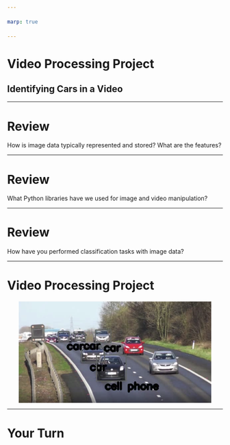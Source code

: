 ```yaml
---

marp: true

---
```


<style>
img[alt~="center"] {
  display: block;
  margin: 0 auto;
}
</style>

# Video Processing Project
## Identifying Cars in a Video

<!--
We are about to combine many of the skills we've learned over the past few units. We will take a video file and a pre-trained model and build bounding boxes around items in each frame of the video.
-->

---

# Review 
How is image data typically represented and stored? What are the features? 

<!--
@Exercise(5 minutes) {
Have students discuss the fact that images are simply pixels. There are different ways to represent pixels, but it's common to use RGB values that each range from 0 to 255. Each pixel is a feature. Remind them that image data can be challenging to work with because it is often very large. For example, a 12 megapixel image has 36,000,000 features. You may mention that grayscale is one way to cut down on the number of features. 
}
-->

---

# Review 
What Python libraries have we used for image and video manipulation? 

<!--
@Exercise(5 minutes) {
Have students discuss the labs they completed using PIL and OpenCV. 
}
-->

--- 

# Review 
How have you performed classification tasks with image data? 

<!--
@Exercise(5 minutes) {
Have students discuss the fact that they used TensorFlow to train a simple classification model for the Fashion MNIST dataset. This was a prefabricated dataset that was relatively small, so it was possible to train a simple model locally and in a reasonable amount of time. For larger classification tasks, we discussed using pre-built models (specifically those stored in the TensorFlow detection model zoo). 
}
-->

---

# Video Processing Project

![center](res/boxes.png)

<!--
Now let's talk about the project for today! 

Here you can see a single frame of a video showing a road with a bunch of cars. A machine learning model, like the one you will use, has identified many of the cars in the image and labeled them as "car." One was strangely labeled as a cell phone. Clearly models are not perfect. 

In this project we will process a video frame-by-frame and create bounding boxes around items found in those images by the third-party model.

Image Details:
* [boxes.png](https://pixabay.com/videos/cars-motorway-speed-motion-traffic-1900/): Pixabay License
-->

---

# Your Turn

<!--
In this lab you will exercise many of your Python and modeling skills. Let's get started!
-->

